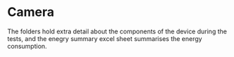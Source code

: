 # Camera
The folders hold extra detail about the components of the device during the tests, and the enegry summary excel sheet summarises the energy consumption.
